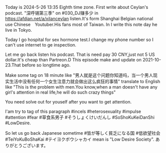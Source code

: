 Today is 2024-5-26 13:35 Eighth time zone.
First write about Ceylan's podcast. "深呼锡第三季" on #030_DJ赚多少 in https://afdian.net/a/xilanceylan listen.It's form Shanghai Belgian national use Chinese　Youtuber.His fans most of Taiwan.
In I write this note day he live in Tokyo.

Today I go hospital for sex hormone test.I change my phone number so I can't use internet to ge inspection.

Let me go back listen his podcast. That is need pay 30 CNY,just not 5 US dollar.It's cheap than Partreon.D
This episode make and update on 2021-10-23.That before so longtime ago.

Make some tag on 18 minute like "男人就是这个问题你知道吗，当一个男人现实生活中没有任何一个女生注意力就会做出这么疯狂的事情" translate to English like "This is the problem with men.You know,when a man doesn't have any girl's attention in real life,he will do such crazy things"

You need solve out for youself after you want to get attention.

I'am try to tag of this paragraph #incels #heterosexuality #impulse #attention #fear #草食系男子 #そうしょくけいだんし #SoShoKuKeiDanShi #LowDesire.

So let us go back Japanese sometime #皆が等しく貧乏になる国 #低欲望社会 #TeiYoKuBoShaKai
#テイヨクボウシャカイ mean is "Low Desire Society". ありがとうございます。